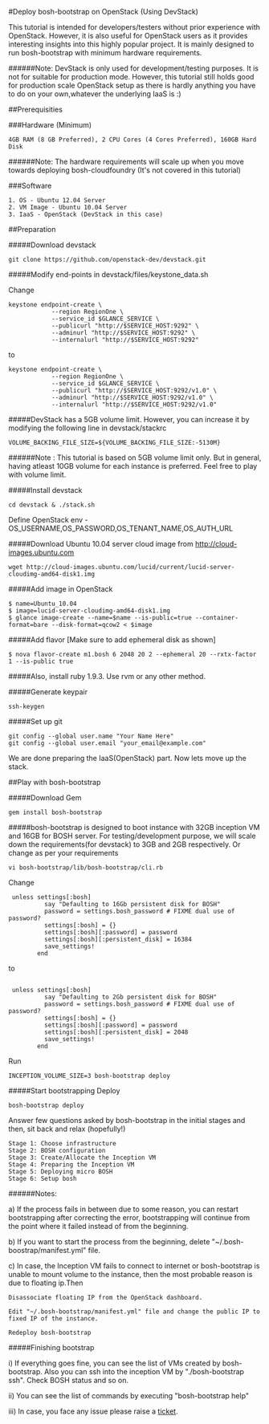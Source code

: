 #Deploy bosh-bootstrap on OpenStack (Using DevStack)


This tutorial is intended for developers/testers without prior experience with OpenStack. However, it is also useful for OpenStack users as it provides interesting insights into this highly popular project.
It is mainly designed to run bosh-bootstrap with minimum hardware requirements.

######Note: 
DevStack is only used for development/testing purposes. It is not for suitable for production mode.
However, this tutorial still holds good for production scale OpenStack setup as there is hardly anything you have to do on your own,whatever the underlying IaaS is :)

##Prerequisities

###Hardware (Minimum)
```
4GB RAM (8 GB Preferred), 2 CPU Cores (4 Cores Preferred), 160GB Hard Disk
```
######Note: 
The hardware requirements will scale up when you move towards deploying bosh-cloudfoundry (It's not covered in this tutorial)

###Software
```
1. OS - Ubuntu 12.04 Server
2. VM Image - Ubuntu 10.04 Server
3. IaaS - OpenStack (DevStack in this case)
```
##Preparation

#####Download devstack
```
git clone https://github.com/openstack-dev/devstack.git
```
#####Modify end-points in devstack/files/keystone_data.sh

Change
```
keystone endpoint-create \
            --region RegionOne \
            --service_id $GLANCE_SERVICE \
            --publicurl "http://$SERVICE_HOST:9292" \
            --adminurl "http://$SERVICE_HOST:9292" \
            --internalurl "http://$SERVICE_HOST:9292"
```
to
```
keystone endpoint-create \
            --region RegionOne \
            --service_id $GLANCE_SERVICE \
            --publicurl "http://$SERVICE_HOST:9292/v1.0" \
            --adminurl "http://$SERVICE_HOST:9292/v1.0" \
            --internalurl "http://$SERVICE_HOST:9292/v1.0"
```
#####DevStack has a 5GB volume limit. However, you can increase it by modifying the following line in devstack/stackrc
```
VOLUME_BACKING_FILE_SIZE=${VOLUME_BACKING_FILE_SIZE:-5130M}
```
######Note : 
This tutorial is based on 5GB volume limit only. But in general, having atleast 10GB volume for
each instance is preferred. Feel free to play with volume limit.

#####Install devstack
```
cd devstack & ./stack.sh
```
Define OpenStack env - OS_USERNAME,OS_PASSWORD,OS_TENANT_NAME,OS_AUTH_URL

#####Download Ubuntu 10.04 server cloud image from http://cloud-images.ubuntu.com
```
wget http://cloud-images.ubuntu.com/lucid/current/lucid-server-cloudimg-amd64-disk1.img
```
#####Add image in OpenStack
```
$ name=Ubuntu_10.04
$ image=lucid-server-cloudimg-amd64-disk1.img
$ glance image-create --name=$name --is-public=true --container-format=bare --disk-format=qcow2 < $image
```
#####Add flavor [Make sure to add ephemeral disk as shown]
```
$ nova flavor-create m1.bosh 6 2048 20 2 --ephemeral 20 --rxtx-factor 1 --is-public true
```
#####Also, install ruby 1.9.3. Use rvm or any other method.

#####Generate keypair
```
ssh-keygen
```
#####Set up git
```
git config --global user.name "Your Name Here"
git config --global user.email "your_email@example.com" 
```
We are done preparing the IaaS(OpenStack) part. Now lets move up the stack.

##Play with bosh-bootstrap

#####Download Gem
```
gem install bosh-bootstrap
```
#####bosh-bootstrap is designed to boot instance with 32GB inception VM and 16GB for BOSH server.
For testing/development purpose, we will scale down the requirements(for devstack) to 3GB and 2GB respectively. Or change as per your requirements
```
vi bosh-bootstrap/lib/bosh-bootstrap/cli.rb
```

Change
```
 unless settings[:bosh]
          say "Defaulting to 16Gb persistent disk for BOSH"
          password = settings.bosh_password # FIXME dual use of password?
          settings[:bosh] = {}
          settings[:bosh][:password] = password
          settings[:bosh][:persistent_disk] = 16384
          save_settings!
        end

```

to
```

 unless settings[:bosh]
          say "Defaulting to 2Gb persistent disk for BOSH"
          password = settings.bosh_password # FIXME dual use of password?
          settings[:bosh] = {}
          settings[:bosh][:password] = password
          settings[:bosh][:persistent_disk] = 2048
          save_settings!
        end
```
Run

```
INCEPTION_VOLUME_SIZE=3 bosh-bootstrap deploy
```

#####Start bootstrapping
Deploy
```
bosh-bootstrap deploy
```
Answer few questions asked by bosh-bootstrap in the initial stages and then, sit back and relax (hopefully!)

```
Stage 1: Choose infrastructure
Stage 2: BOSH configuration
Stage 3: Create/Allocate the Inception VM
Stage 4: Preparing the Inception VM
Stage 5: Deploying micro BOSH
Stage 6: Setup bosh
```


######Notes:

a) If the process fails in between due to some reason, you can restart bootstrapping after correcting the error, bootstrapping will continue from the point where it failed instead of from the beginning.

b) If you want to start the process from the beginning, delete "~/.bosh-boostrap/manifest.yml" file.

c) In case, the Inception VM fails to connect to internet or bosh-bootstrap is unable to mount volume to the instance, then the most probable reason is due to floating ip.Then
```  
Disassociate floating IP from the OpenStack dashboard.
  
Edit "~/.bosh-bootstrap/manifest.yml" file and change the public IP to fixed IP of the instance.
  
Redeploy bosh-bootstrap
```
#####Finishing bootstrap

i) If everything goes fine, you can see the list of VMs created by bosh-bootstrap. Also you can ssh into the inception VM by "./bosh-bootstrap ssh". Check BOSH status and so on.
 
ii) You can see the list of commands by executing "bosh-bootstrap help"

iii) In case, you face any issue please raise a [ticket](https://github.com/StarkAndWayne/bosh-bootstrap/issues). 

